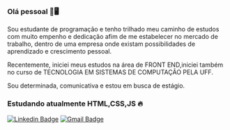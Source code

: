 ### Olá pessoal 👋🖥️

Sou estudante de programação e tenho trilhado meu caminho de estudos com muito empenho e dedicação afim de me estabelecer no mercado de trabalho, dentro de uma empresa onde existam possibilidades de aprendizado e crescimento pessoal.

Recentemente, iniciei meus estudos na área de FRONT END,iniciei também no curso de TECNOLOGIA EM SISTEMAS DE COMPUTAÇÃO PELA UFF.

Sou determinada, comunicativa e estou em busca de estágio.

### Estudando atualmente HTML,CSS,JS 🔥

[![Linkedin Badge](https://img.shields.io/badge/-6633cc?style=flat-square&logo=Linkedin&logoColor=white&link=https://www.linkedin.com/in/joseane-vieira-rodrigues-794554101/)](https://www.linkedin.com/in/joseane-vieira-rodrigues-794554101/) 
[![Gmail Badge](https://img.shields.io/badge/-josytech4@gmail.com-6633cc?style=flat-square&logo=Gmail&logoColor=white&link=mailto:josytech4@gmail.com)](mailto:josytech4@gmail.com)
